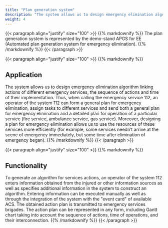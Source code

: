 ```yaml
---
title: "Plan generation system"
description: "The system allows us to design emergency elimination algorithm linking actions of different emergency services, the sequence of actions and time of their implementation."
weight: 4
---
```


{{< paragraph align="justify" size="100" >}}
{{% markdownify %}}
The plan generation system is represented by the demo-stand APGS for EE (Automated plan generation system for emergency elimination).
{{% /markdownify %}}
{{< /paragraph >}}

{{< paragraph align="justify" size="100" >}}
{{% markdownify %}}
## Application

The system allows us to design emergency elimination algorithm linking actions of different emergency services, the sequence of actions and time of their implementation. Thus, when calling the emergency service 112, an operator of the system 112 can form a general plan for emergency elimination, assign tasks to different services and send both a general plan for emergency elimination and a detailed plan for operation of a particular service (fire service, ambulance service, gas service). Moreover, designing a plan for emergency elimination allows us to use the resources of these services more efficiently (for example, some services needn’t arrive at the scene of emergency immediately, but some time after elimination of emergency began).
{{% /markdownify %}}
{{< /paragraph >}}

{{< paragraph align="justify" size="100" >}}
{{% markdownify %}}
## Functionality

To generate an algorithm for services actions, an operator of the system 112 enters information obtained from the injured or other information sources as well as specifies additional information in the system to construct an algorithm. Entering information can be executed manually as well as through the integration of the system with the "event card" of available ACS. The obtained action plan is transmitted to emergency services brigades. The action plan can be represented in any form, including Gantt chart taking into account the sequence of actions, time of operations, and their interconnection.
{{% /markdownify %}}
{{< /paragraph >}}
